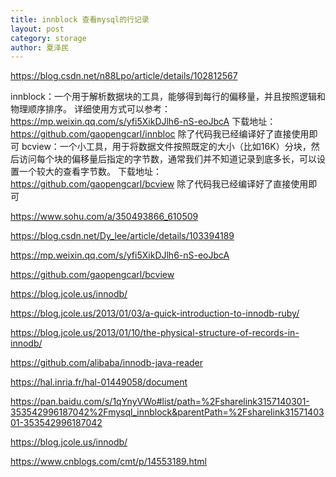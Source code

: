 ```yaml
---
title: innblock 查看mysql的行记录
layout: post
category: storage
author: 夏泽民
---
```

https://blog.csdn.net/n88Lpo/article/details/102812567

innblock：一个用于解析数据块的工具，能够得到每行的偏移量，并且按照逻辑和物理顺序排序。 详细使用方式可以参考： https://mp.weixin.qq.com/s/yfi5XikDJlh6-nS-eoJbcA 下载地址： https://github.com/gaopengcarl/innbloc 除了代码我已经编译好了直接使用即可
bcview：一个小工具，用于将数据文件按照既定的大小（比如16K）分块，然后访问每个块的偏移量后指定的字节数，通常我们并不知道记录到底多长，可以设置一个较大的查看字节数。 下载地址： https://github.com/gaopengcarl/bcview 除了代码我已经编译好了直接使用即可

https://www.sohu.com/a/350493866_610509
<!-- more -->
https://blog.csdn.net/Dy_lee/article/details/103394189

https://mp.weixin.qq.com/s/yfi5XikDJlh6-nS-eoJbcA

https://github.com/gaopengcarl/bcview

https://blog.jcole.us/innodb/

https://blog.jcole.us/2013/01/03/a-quick-introduction-to-innodb-ruby/

https://blog.jcole.us/2013/01/10/the-physical-structure-of-records-in-innodb/

https://github.com/alibaba/innodb-java-reader

https://hal.inria.fr/hal-01449058/document

https://pan.baidu.com/s/1qYnyVWo#list/path=%2Fsharelink3157140301-353542996187042%2Fmysql_innblock&parentPath=%2Fsharelink3157140301-353542996187042

https://blog.jcole.us/innodb/

https://www.cnblogs.com/cmt/p/14553189.html
